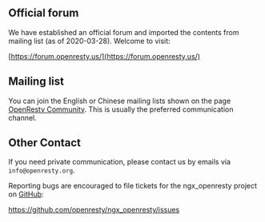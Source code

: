 <!---
    @title         Contact Us
    @creator       Yichun Zhang
    @created       2011-06-21 04:14 GMT
    @modifier      Yichun Zhang
    @modifier_link yichun-zhang
    @modified      2015-12-29 22:35 GMT
    @changes       23
--->

Official forum
--------

We have established an official forum and imported the contents from mailing list (as of 2020-03-28). Welcome to visit:

[https://forum.openresty.us/](https://forum.openresty.us/)

Mailing list
--------

You can join the English or Chinese mailing lists shown on the page [OpenResty Community](community.html).
This is usually the preferred communication channel.

Other Contact
--------

If you need private communication, please contact us by emails via `info@openresty.org`.

Reporting bugs are encouraged to file tickets for the ngx_openresty project
on [GitHub](github.html):

https://github.com/openresty/ngx_openresty/issues
